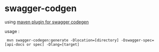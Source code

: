 swagger-codgen
==============

using [maven plugin for swagger codegen](https://github.com/garethjevans/swagger-codegen-maven-plugin)

usage :
     
     mvn swagger-codegen:generate -Dlocation=[directory] -Dswagger-spec=[api-docs or spec] -Dlang=[target] 
